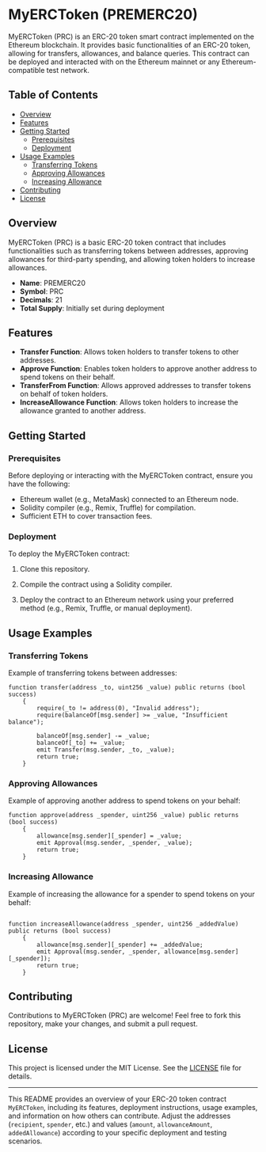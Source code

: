 # MyERCToken (PREMERC20)

MyERCToken (PRC) is an ERC-20 token smart contract implemented on the Ethereum blockchain. It provides basic functionalities of an ERC-20 token, allowing for transfers, allowances, and balance queries. This contract can be deployed and interacted with on the Ethereum mainnet or any Ethereum-compatible test network.

## Table of Contents

- [Overview](#overview)
- [Features](#features)
- [Getting Started](#getting-started)
  - [Prerequisites](#prerequisites)
  - [Deployment](#deployment)
- [Usage Examples](#usage-examples)
  - [Transferring Tokens](#transferring-tokens)
  - [Approving Allowances](#approving-allowances)
  - [Increasing Allowance](#increasing-allowance)
- [Contributing](#contributing)
- [License](#license)

## Overview

MyERCToken (PRC) is a basic ERC-20 token contract that includes functionalities such as transferring tokens between addresses, approving allowances for third-party spending, and allowing token holders to increase allowances.

- **Name**: PREMERC20
- **Symbol**: PRC
- **Decimals**: 21
- **Total Supply**: Initially set during deployment

## Features

- **Transfer Function**: Allows token holders to transfer tokens to other addresses.
- **Approve Function**: Enables token holders to approve another address to spend tokens on their behalf.
- **TransferFrom Function**: Allows approved addresses to transfer tokens on behalf of token holders.
- **IncreaseAllowance Function**: Allows token holders to increase the allowance granted to another address.

## Getting Started

### Prerequisites

Before deploying or interacting with the MyERCToken contract, ensure you have the following:

- Ethereum wallet (e.g., MetaMask) connected to an Ethereum node.
- Solidity compiler (e.g., Remix, Truffle) for compilation.
- Sufficient ETH to cover transaction fees.

### Deployment

To deploy the MyERCToken contract:

1. Clone this repository.
2. Compile the contract using a Solidity compiler.

3. Deploy the contract to an Ethereum network using your preferred method (e.g., Remix, Truffle, or manual deployment).


## Usage Examples

### Transferring Tokens

Example of transferring tokens between addresses:

```solidity
function transfer(address _to, uint256 _value) public returns (bool success) 
    {
        require(_to != address(0), "Invalid address");
        require(balanceOf[msg.sender] >= _value, "Insufficient balance");
        
        balanceOf[msg.sender] -= _value;
        balanceOf[_to] += _value;
        emit Transfer(msg.sender, _to, _value);
        return true;
    }
```

### Approving Allowances

Example of approving another address to spend tokens on your behalf:

```solidity
function approve(address _spender, uint256 _value) public returns (bool success) 
    {
        allowance[msg.sender][_spender] = _value;
        emit Approval(msg.sender, _spender, _value);
        return true;
    }
```

### Increasing Allowance

Example of increasing the allowance for a spender to spend tokens on your behalf:

```solidity

function increaseAllowance(address _spender, uint256 _addedValue) public returns (bool success) 
    {
        allowance[msg.sender][_spender] += _addedValue;
        emit Approval(msg.sender, _spender, allowance[msg.sender][_spender]);
        return true;
    }
```

## Contributing

Contributions to MyERCToken (PRC) are welcome! Feel free to fork this repository, make your changes, and submit a pull request.

## License

This project is licensed under the MIT License. See the [LICENSE](LICENSE) file for details.

---

This README provides an overview of your ERC-20 token contract `MyERCToken`, including its features, deployment instructions, usage examples, and information on how others can contribute. Adjust the addresses (`recipient`, `spender`, etc.) and values (`amount`, `allowanceAmount`, `addedAllowance`) according to your specific deployment and testing scenarios.
